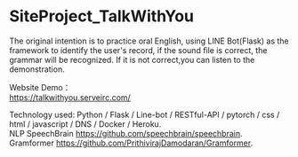 # SiteProject_TalkWithYou   

The original intention is to practice oral English, using LINE Bot(Flask) as the framework to identify the user's record, if the sound
file is correct, the grammar will be recognized. If it is not correct,you can listen to the demonstration.   

Website Demo：  
https://talkwithyou.serveirc.com/  
  
 Technology used: Python / Flask / Line-bot / RESTful-API / pytorch / css / html / javascript  / DNS / Docker / Heroku.  
 NLP SpeechBrain https://github.com/speechbrain/speechbrain.  
 Gramformer https://github.com/PrithivirajDamodaran/Gramformer.  

